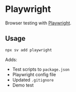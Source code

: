 # Playwright

Browser testing with [Playwright](https://playwright.dev).

## Usage

```sh
npx sv add playwright
```

Adds:
- Test scripts to `package.json`
- Playwright config file
- Updated `.gitignore`
- Demo test